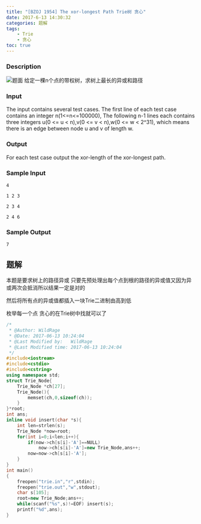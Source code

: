 ```yaml
---
title: "[BZOJ 1954] The xor-longest Path Trie树 贪心"
date: 2017-6-13 14:30:32
categories: 题解
tags: 
    - Trie
    - 贪心
toc: true
---
```


### Description
![题面](https://ooo.0o0.ooo/2017/06/13/593f91a517d9c.jpg)
给定一棵n个点的带权树，求树上最长的异或和路径
<!--more--> 
### Input
The input contains several test cases. The first line of each test case contains an integer n(1<=n<=100000), The following n-1 lines each contains three integers u(0 <= u < n),v(0 <= v < n),w(0 <= w < 2^31), which means there is an edge between node u and v of length w.

### Output
For each test case output the xor-length of the xor-longest path.
### Sample Input
```
4

1 2 3

2 3 4

2 4 6
```
### Sample Output
```
7
```

## 题解
本题是要求树上的路径异或
只要先预处理出每个点到根的路径的异或值又因为异或两次会抵消所以结果一定是对的

然后将所有点的异或值都插入一块Trie二进制由高到低

枚举每一个点 贪心的在Trie树中找就可以了

```c++
/*
 * @Author: WildRage 
 * @Date: 2017-06-13 10:24:04 
 * @Last Modified by:   WildRage 
 * @Last Modified time: 2017-06-13 10:24:04 
 */
#include<iostream>
#include<cstdio>
#include<cstring>
using namespace std;
struct Trie_Node{
    Trie_Node *ch[27];
    Trie_Node(){
        memset(ch,0,sizeof(ch));
    }
}*root;
int ans;
inline void insert(char *s){
    int len=strlen(s);
    Trie_Node *now=root;
    for(int i=0;i<len;i++){
        if(now->ch[s[i]-'A']==NULL)
            now->ch[s[i]-'A']=new Trie_Node,ans++;
        now=now->ch[s[i]-'A'];
    }
}
int main()
{
    freopen("trie.in","r",stdin);
    freopen("trie.out","w",stdout);
    char s[105];
    root=new Trie_Node;ans++;
    while(scanf("%s",s)!=EOF) insert(s);
    printf("%d",ans);
}
```
